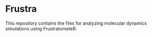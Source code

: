 # Frustra
This repository contains the files for analyzing molecular dynamics simulations using FrustratometeR.
